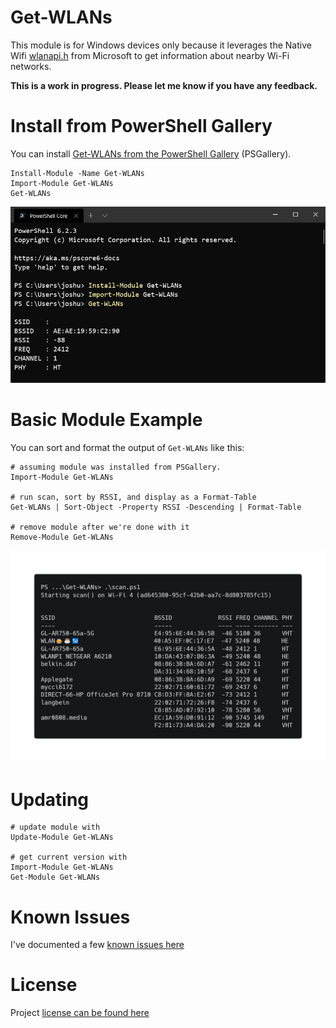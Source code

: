 # Get-WLANs

This module is for Windows devices only because it leverages the Native Wifi [wlanapi.h](https://docs.microsoft.com/en-us/windows/win32/api/wlanapi/) from Microsoft to get information about nearby Wi-Fi networks. 

**This is a work in progress. Please let me know if you have any feedback.**

# Install from PowerShell Gallery

You can install [Get-WLANs from the PowerShell Gallery](https://www.powershellgallery.com/packages/Get-WLANs) (PSGallery). 

```
Install-Module -Name Get-WLANs
Import-Module Get-WLANs
Get-WLANs
```

![](docs/WindowsTerminal_jgCkTPJBx4.png)

# Basic Module Example

You can sort and format the output of `Get-WLANs` like this:

```
# assuming module was installed from PSGallery.
Import-Module Get-WLANs

# run scan, sort by RSSI, and display as a Format-Table
Get-WLANs | Sort-Object -Property RSSI -Descending | Format-Table

# remove module after we're done with it
Remove-Module Get-WLANs
```

![](docs/1-nic-scan-examplev2.png)

# Updating

```
# update module with
Update-Module Get-WLANs

# get current version with
Import-Module Get-WLANs
Get-Module Get-WLANs
```

# Known Issues

I've documented a few [known issues here](KNOWN_ISSUES.md)

# License

Project [license can be found here](LICENSE)
